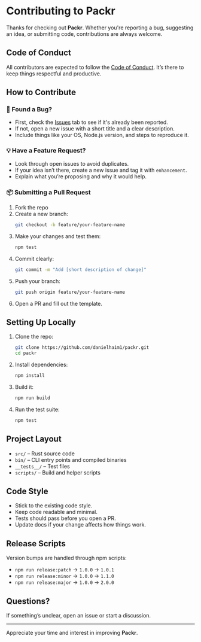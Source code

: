 # Contributing to Packr

Thanks for checking out **Packr**. Whether you're reporting a bug, suggesting an idea, or submitting code, contributions are always welcome.

## Code of Conduct

All contributors are expected to follow the [Code of Conduct](CODE_OF_CONDUCT.md). It’s there to keep things respectful and productive.

## How to Contribute

### 🐞 Found a Bug?

- First, check the [Issues](https://github.com/danielhaim1/packr/issues) tab to see if it's already been reported.
- If not, open a new issue with a short title and a clear description.
- Include things like your OS, Node.js version, and steps to reproduce it.

### 💡 Have a Feature Request?

- Look through open issues to avoid duplicates.
- If your idea isn’t there, create a new issue and tag it with `enhancement`.
- Explain what you’re proposing and why it would help.

### 📦 Submitting a Pull Request

1. Fork the repo  
2. Create a new branch:  
   ```bash
   git checkout -b feature/your-feature-name
   ```
3. Make your changes and test them:
   ```bash
   npm test
   ```
4. Commit clearly:
   ```bash
   git commit -m "Add [short description of change]"
   ```
5. Push your branch:
   ```bash
   git push origin feature/your-feature-name
   ```
6. Open a PR and fill out the template.

## Setting Up Locally

1. Clone the repo:
   ```bash
   git clone https://github.com/danielhaim1/packr.git
   cd packr
   ```

2. Install dependencies:
   ```bash
   npm install
   ```

3. Build it:
   ```bash
   npm run build
   ```

4. Run the test suite:
   ```bash
   npm test
   ```

## Project Layout

- `src/` – Rust source code  
- `bin/` – CLI entry points and compiled binaries  
- `__tests__/` – Test files  
- `scripts/` – Build and helper scripts  

## Code Style

- Stick to the existing code style.
- Keep code readable and minimal.
- Tests should pass before you open a PR.
- Update docs if your change affects how things work.

## Release Scripts

Version bumps are handled through npm scripts:

- `npm run release:patch` → `1.0.0` → `1.0.1`  
- `npm run release:minor` → `1.0.0` → `1.1.0`  
- `npm run release:major` → `1.0.0` → `2.0.0`  

## Questions?

If something’s unclear, open an issue or start a discussion.

---

Appreciate your time and interest in improving **Packr**.
